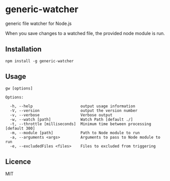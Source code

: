 generic-watcher
=============

generic file watcher for Node.js

When you save changes to a watched file, the provided node module is run.

Installation
------------

    npm install -g generic-watcher


Usage
-----

    gw [options]

    Options:

      -h, --help                     output usage information
      -V, --version                  output the version number
      -v, --verbose                  Verbose output
      -w, --watch [path]             Watch Path [default ./]
      -t, --throttle [milliseconds]  Minimum time between processing [default 300]
      -m, --module [path]            Path to Node module to run
      -a, --arguments <args>         Arguments to pass to Node module to run
      -e, --excludedFiles <files>    Files to excluded from triggering



Licence
-------

MIT